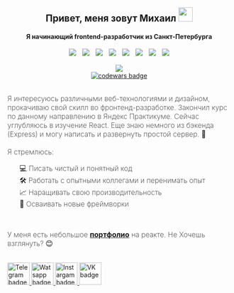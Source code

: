 <h2 align="center">Привет, меня зовут Михаил 
<img src="https://github.com/blackcater/blackcater/raw/main/images/Hi.gif" height="32"/></h2>
<h4 align="center">Я начинающий frontend-разработчик из Санкт-Петербурга</h4>
<div align="center">
    <img src="https://img.shields.io/badge/html5-%23E34F26.svg?style=for-the-badge&logo=html5&logoColor=white" style="margin-right: 10px;">
    <img src="https://img.shields.io/badge/css3-%231572B6.svg?style=for-the-badge&logo=css3&logoColor=white" style="margin-right: 10px;">
    <img src="https://img.shields.io/badge/javascript-%23323330.svg?style=for-the-badge&logo=javascript&logoColor=%23F7DF1E" style="margin-right: 10px;">
    <img src="https://img.shields.io/badge/react-%2320232a.svg?style=for-the-badge&logo=react&logoColor=%2361DAFB" style="margin-right: 10px;">
    <img src="https://img.shields.io/badge/express.js-%23404d59.svg?style=for-the-badge&logo=express&logoColor=%2361DAFB" style="margin-right: 10px;">
    <img src="https://img.shields.io/badge/SASS-hotpink.svg?style=for-the-badge&logo=SASS&logoColor=white" style="margin-right: 10px;">
    <img src="https://img.shields.io/badge/git-%23F05033.svg?style=for-the-badge&logo=git&logoColor=white" style="margin-right: 10px;">
    <img src="https://img.shields.io/badge/ESLint-4B3263?style=for-the-badge&logo=eslint&logoColor=white">
</div>
        <br>
<div align="center">
        <a href="https://github.com/WskyMike/github-readme-stats">
        <img src="https://github-readme-stats.vercel.app/api/top-langs/?username=WskyMike&layout=compact&show_icons=true&theme=github_dark_dimmed" />
        </a>
</div>
<div align="center">
        <a href="https://www.codewars.com/users/WskyMike"> <img src="https://www.codewars.com/users/WskyMike/badges/small" alt="codewars badge" /> </a> 
</div>
        <br>
<p style="font-weight: 200; font-size: 16px;">Я интересуюсь различными веб-технологиями и дизайном, прокачиваю свой скилл во фронтенд-разработке. Закончил курс по данному направлению в Яндекс Практикуме. Сейчас углубляюсь в изучение React. Еще знаю немного из бэкенда (Express) и могу написать и развернуть простой сервер. 👀 
        <br><br>Я стремлюсь:
        <ul style="font-weight: 200; font-size: 16px;">
           💻 Писать чистый и понятный код
            <br>
           🛠 Работать с опытными коллегами и перенимать опыт
            <br>
            📈 Наращивать свою производительность
            <br>
            🤯 Осваивать новые фреймворки
        </ul> 
        <br>
        <p style="font-weight: 200; font-size: 16px;">У меня есть небольшое <a href="https://wskymike.github.io/my-portfolio-react/" target="_blank"><b>портфолио</b></a> на реакте. Не Хочешь взглянуть? 😊
        </p>
</p>
        <br>
<div>
        <a href="https://t.me/wskymike">
                <img src="https://img.icons8.com/3d-fluency/94/null/telegram.png" alt="Telegram badge" style="height: 50px;">
        </a>
        <a href="https://wa.me/79992323200">
                <img src="https://img.icons8.com/3d-fluency/94/null/whatsapp.png" alt="Watsapp badge" style="height: 50px;">
        </a>
        <a href="https://instagram.com/mikhail.ivanovich">
                <img src="https://img.icons8.com/3d-fluency/94/null/instagram-new.png" alt="Instargam badge" style="height: 50px;">
        </a>   
        <a href="https://vk.com/mike.wsky">
                <img src="https://img.icons8.com/3d-fluency/94/null/vk-circled.png" alt="VK badge" style="height: 50px;">
        </a>   
</div>
